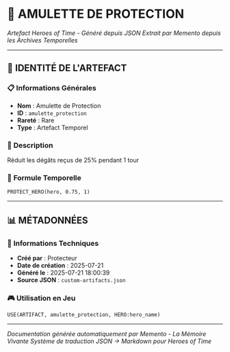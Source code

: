 # 💎 **AMULETTE DE PROTECTION**
*Artefact Heroes of Time - Généré depuis JSON*
*Extrait par Memento depuis les Archives Temporelles*

---

## 🌟 **IDENTITÉ DE L'ARTEFACT**

### 📋 **Informations Générales**
- **Nom** : Amulette de Protection
- **ID** : `amulette_protection`
- **Rareté** : Rare
- **Type** : Artefact Temporel

### 📖 **Description**
Réduit les dégâts reçus de 25% pendant 1 tour


### 🔮 **Formule Temporelle**
```hots
PROTECT_HERO(hero, 0.75, 1)
```

---

## 📊 **MÉTADONNÉES**

### 🔧 **Informations Techniques**
- **Créé par** : Protecteur
- **Date de création** : 2025-07-21
- **Généré le** : 2025-07-21 18:00:39
- **Source JSON** : `custom-artifacts.json`

### 🎮 **Utilisation en Jeu**
```hots
USE(ARTIFACT, amulette_protection, HERO:hero_name)
```

---

*Documentation générée automatiquement par Memento - La Mémoire Vivante*
*Système de traduction JSON → Markdown pour Heroes of Time*
